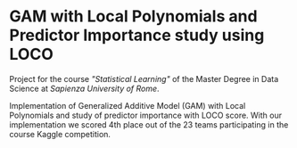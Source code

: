 # GAM with Local Polynomials and Predictor Importance study using LOCO

Project for the course *"Statistical Learning"* of the Master Degree in Data Science at *Sapienza University of Rome*.

Implementation of Generalized Additive Model (GAM) with Local Polynomials and study of predictor importance with LOCO score. With our implementation we scored 4th place out of the 23 teams participating in the course Kaggle competition.

